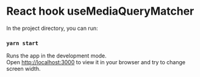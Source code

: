 # React hook useMediaQueryMatcher

In the project directory, you can run:

### `yarn start`

Runs the app in the development mode.\
Open [http://localhost:3000](http://localhost:3000) to view it in your browser and try to change screen width.
